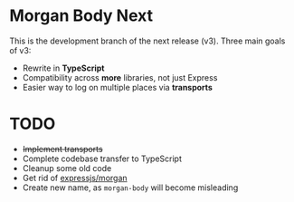 # Morgan Body Next

This is the development branch of the next release (v3).
Three main goals of v3:

- Rewrite in **TypeScript**
- Compatibility across **more** libraries, not just Express
- Easier way to log on multiple places via **transports**

# TODO

- ~~Implement transports~~
- Complete codebase transfer to TypeScript
- Cleanup some old code
- Get rid of [expressjs/morgan](https://github.com/expressjs/morgan)
- Create new name, as `morgan-body` will become misleading
